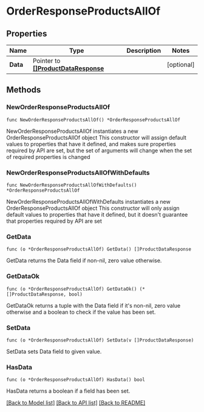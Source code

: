 # OrderResponseProductsAllOf

## Properties

Name | Type | Description | Notes
------------ | ------------- | ------------- | -------------
**Data** | Pointer to [**[]ProductDataResponse**](ProductDataResponse.md) |  | [optional] 

## Methods

### NewOrderResponseProductsAllOf

`func NewOrderResponseProductsAllOf() *OrderResponseProductsAllOf`

NewOrderResponseProductsAllOf instantiates a new OrderResponseProductsAllOf object
This constructor will assign default values to properties that have it defined,
and makes sure properties required by API are set, but the set of arguments
will change when the set of required properties is changed

### NewOrderResponseProductsAllOfWithDefaults

`func NewOrderResponseProductsAllOfWithDefaults() *OrderResponseProductsAllOf`

NewOrderResponseProductsAllOfWithDefaults instantiates a new OrderResponseProductsAllOf object
This constructor will only assign default values to properties that have it defined,
but it doesn't guarantee that properties required by API are set

### GetData

`func (o *OrderResponseProductsAllOf) GetData() []ProductDataResponse`

GetData returns the Data field if non-nil, zero value otherwise.

### GetDataOk

`func (o *OrderResponseProductsAllOf) GetDataOk() (*[]ProductDataResponse, bool)`

GetDataOk returns a tuple with the Data field if it's non-nil, zero value otherwise
and a boolean to check if the value has been set.

### SetData

`func (o *OrderResponseProductsAllOf) SetData(v []ProductDataResponse)`

SetData sets Data field to given value.

### HasData

`func (o *OrderResponseProductsAllOf) HasData() bool`

HasData returns a boolean if a field has been set.


[[Back to Model list]](../README.md#documentation-for-models) [[Back to API list]](../README.md#documentation-for-api-endpoints) [[Back to README]](../README.md)


